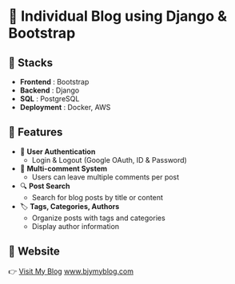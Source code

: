 # 📝 Individual Blog using Django & Bootstrap

## 🚀 Stacks
- **Frontend** : Bootstrap  
- **Backend** : Django
- **SQL** : PostgreSQL 
- **Deployment** : Docker, AWS  

## 🔧 Features
- 🔑 **User Authentication**  
  - Login & Logout (Google OAuth, ID & Password)  
- 💬 **Multi-comment System**  
  - Users can leave multiple comments per post  
- 🔍 **Post Search**  
  - Search for blog posts by title or content  
- 🏷️ **Tags, Categories, Authors**  
  - Organize posts with tags and categories  
  - Display author information  

## 🔗 Website  
👉 [Visit My Blog](http://www.bjymyblog.com/) www.bjymyblog.com



